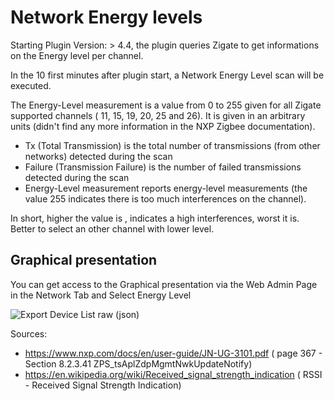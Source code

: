 # Network Energy levels

Starting Plugin Version: > 4.4, the plugin queries Zigate to get informations on the Energy level per channel.

In the 10 first minutes after plugin start, a Network Energy Level scan will be executed.

The Energy-Level measurement is a value from 0 to 255 given for all Zigate supported channels ( 11, 15, 19, 20, 25 and 26). 
It is given in an arbitrary units (didn't find any more information in the NXP Zigbee documentation).

* Tx (Total Transmission) is the total number of transmissions (from other networks) detected during the scan
* Failure (Transmission Failure) is the number of failed transmissions detected during the scan
* Energy-Level measurement reports energy-level measurements (the value 255 indicates there is too much interferences on the channel).

In short, higher the value is , indicates a high interferences, worst it is. Better to select an other channel with lower level.

## Graphical presentation

You can get access to the Graphical presentation via the Web Admin Page in the Network Tab and Select Energy Level


![Export Device List raw (json)](https://github.com/pipiche38/Domoticz-Zigate-Wiki/blob/master/Images/InterferenceLevels.png)


Sources:
* https://www.nxp.com/docs/en/user-guide/JN-UG-3101.pdf ( page 367 - Section 8.2.3.41 ZPS_tsAplZdpMgmtNwkUpdateNotify)
* https://en.wikipedia.org/wiki/Received_signal_strength_indication ( RSSI - Received Signal Strength Indication)
